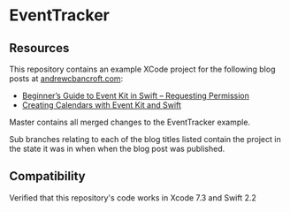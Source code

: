 # EventTracker

## Resources
This repository contains an example XCode project for the following blog posts at [andrewcbancroft.com](http://www.andrewcbancroft.com):

* [Beginner’s Guide to Event Kit in Swift – Requesting Permission](http://www.andrewcbancroft.com/2015/05/14/beginners-guide-to-eventkit-in-swift-requesting-permission/)
* [Creating Calendars with Event Kit and Swift](https://www.andrewcbancroft.com/2015/06/17/creating-calendars-with-event-kit-and-swift/)

Master contains all merged changes to the EventTracker example.

Sub branches relating to each of the blog titles listed contain the project in the state it was in when when the blog post was published.

## Compatibility
Verified that this repository's code works in Xcode 7.3 and Swift 2.2
